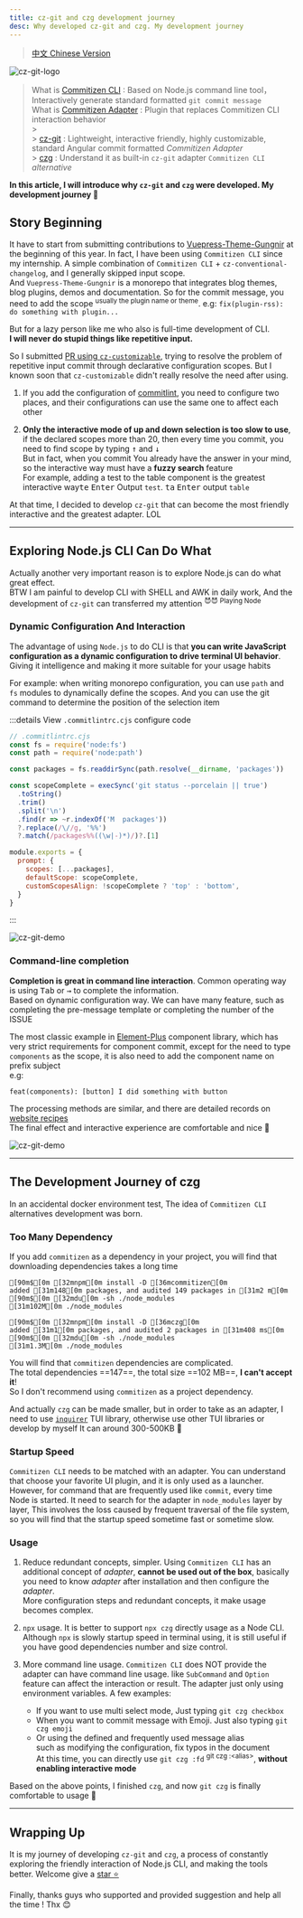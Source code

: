 ```yaml
---
title: cz-git and czg development journey
desc: Why developed cz-git and czg. My development journey
---
```


> [中文 Chinese Version](/posts/2022-12-26-cz-git-czg-journey-zh)

![cz-git-logo](/image/cz-git.webp) <!-- <size="500"> <class="m-auto"> <!> <desc="cz-git: https://cz-git.qbb.sh/<br>czg : https://cz-git.qbb.sh/cli/"> -->

> What is [Commitizen CLI](https://github.com/commitizen/cz-cli) : Based on Node.js command line tool，Interactively generate standard formatted `git commit message` <br>
> What is [Commitizen Adapter](https://github.com/commitizen/cz-cli#adapters) : Plugin that replaces Commitizen CLI interaction behavior <br> > <br> > [cz-git](https://cz-git.qbb.sh/zh/guide/introduction) : Lightweight, interactive friendly, highly customizable, standard Angular commit formatted _Commitizen Adapter_<br> > [czg](https://cz-git.qbb.sh/zh/cli/) : Understand it as built-in `cz-git` adapter `Commitizen CLI` _alternative_

**In this article, I will introduce why `cz-git` and `czg` were developed. My development journey 🤗**

## Story Beginning

It have to start from submitting contributions to [Vuepress-Theme-Gungnir](https://github.com/Renovamen/vuepress-theme-gungnir) at the beginning of this year.
In fact, I have been using `Commitizen CLI` since my internship. A simple combination of `Commitizen CLI` + `cz-conventional-changelog`, and I generally skipped input scope. <br>And `Vuepress-Theme-Gungnir` is a monorepo that integrates blog themes, blog plugins, demos and documentation. So for the commit message, you need to add the scope <sup>usually the plugin name or theme</sup>. e.g: `fix(plugin-rss): do something with plugin...`

But for a lazy person like me who also is full-time development of CLI.<br>**I will never do stupid things like repetitive input.**

So I submitted [PR using `cz-customizable`](https://github.com/Renovamen/vuepress-theme-gungnir/pull/34), trying to resolve the problem of repetitive input commit through declarative configuration scopes. But I known soon that `cz-customizable` didn't really resolve the need after using.

1. If you add the configuration of [commitlint](https://commitlint.js.org/), you need to configure two places, and their configurations can use the same one to affect each other

2. **Only the interactive mode of up and down selection is too slow to use**, if the declared scopes more than 20, then every time you commit, you need to find scope by typing <kbd>↑</kbd> and <kbd>↓</kbd><br>But in fact, when you commit You already have the answer in your mind, so the interactive way must have a **fuzzy search** feature<br>For example, adding a test to the table component is the greatest interactive way<kbd>te</kbd> <kbd>Enter</kbd> Output `test`. <kbd>ta</kbd> <kbd>Enter</kbd> output `table`

At that time, I decided to develop `cz-git` that can become the most friendly interactive and the greatest adapter. LOL

---

## Exploring Node.js CLI Can Do What

Actually another very important reason is to explore Node.js can do what great effect.<br>BTW I am painful to develop CLI with SHELL and AWK in daily work, And the development of `cz-git` can transferred my attention <sup>😈😈 Playing Node</sup>

### Dynamic Configuration And Interaction

The advantage of using `Node.js` to do CLI is that **you can write JavaScript configuration as a dynamic configuration to drive terminal UI behavior**. Giving it intelligence and making it more suitable for your usage habits<br>

For example: when writing monorepo configuration, you can use `path` and `fs` modules to dynamically define the scopes. And you can use the git command to determine the position of the selection item

:::details View `.commitlintrc.cjs` configure code

```js
// .commitlintrc.cjs
const fs = require('node:fs')
const path = require('node:path')

const packages = fs.readdirSync(path.resolve(__dirname, 'packages'))

const scopeComplete = execSync('git status --porcelain || true')
  .toString()
  .trim()
  .split('\n')
  .find(r => ~r.indexOf('M  packages'))
  ?.replace(/\//g, '%%')
  ?.match(/packages%%((\w|-)*)/)?.[1]

module.exports = {
  prompt: {
    scopes: [...packages],
    defaultScope: scopeComplete,
    customScopesAlign: !scopeComplete ? 'top' : 'bottom',
  }
}
```

:::

![cz-git-demo](/image/cz-demo-1.gif) <!-- <size="700x268"> -->

### Command-line completion

**Completion is great in command line interaction**. Common operating way is using <kbd>Tab</kbd> or <kbd>→</kbd> to complete the information.<br>
Based on dynamic configuration way. We can have many feature, such as completing the pre-message template or completing the number of the ISSUE

The most classic example in [Element-Plus](https://github.com/element-plus/element-plus) component library, which has very strict requirements for component commit, except for the need to type `components` as the scope, it is also need to add the component name on prefix subject <br> e.g:

```
feat(components): [button] I did something with button
```

The processing methods are similar, and there are detailed records on [website recipes](https://cz-git.qbb.sh/recipes/default-subject)<br>
The final effect and interactive experience are comfortable and nice 🤗

![cz-git-demo](/image/cz-demo-2.gif) <!-- <size="700x268"> -->

---

## The Development Journey of czg

In an accidental docker environment test, The idea of `Commitizen CLI` alternatives development was born.

### Too Many Dependency

If you add `commitizen` as a dependency in your project, you will find that downloading dependencies takes a long time

```ansi
[90m$[0m [32mnpm[0m install -D [36mcommitizen[0m
added [31m148[0m packages, and audited 149 packages in [31m2 m[0m
[90m$[0m [32mdu[0m -sh ./node_modules
[31m102M[0m ./node_modules

[90m$[0m [32mnpm[0m install -D [36mczg[0m
added [31m1[0m packages, and audited 2 packages in [31m408 ms[0m
[90m$[0m [32mdu[0m -sh ./node_modules
[31m1.3M[0m ./node_modules
```

You will find that `commitizen` dependencies are complicated.<br> The total dependencies ==147==, the total size ==102 MB==, **I can't accept it**!<br>
So I don't recommend using `commitizen` as a project dependency.

And actually `czg` can be made smaller, but in order to take as an adapter, I need to use [`inquirer`](https://github.com/SBoudrias/Inquirer.js) TUI library, otherwise use other TUI libraries or develop by myself It can around 300-500KB 🧐

### Startup Speed

`Commitizen CLI` needs to be matched with an adapter. You can understand that choose your favorite UI plugin, and it is only used as a launcher. <br>However, for command that are frequently used like `commit`, every time Node is started. It need to search for the adapter in `node_modules` layer by layer, This involves the loss caused by frequent traversal of the file system, so you will find that the startup speed sometime fast or sometime slow.

### Usage

1. Reduce redundant concepts, simpler. Using `Commitizen CLI` has an additional concept of _adapter_, **cannot be used out of the box**, basically you need to know _adapter_ after installation and then configure the _adapter_.<br> More configuration steps and redundant concepts, it make usage becomes complex.

2. `npx` usage. It is better to support `npx czg` directly usage as a Node CLI. Although `npx` is slowly startup speed in terminal using, it is still useful if you have good dependencies number and size control.

3. More command line usage. `Commitizen CLI` does NOT provide the adapter can have command line usage. like `SubCommand` and `Option` feature can affect the interaction or result. The adapter just only using environment variables. A few examples:
    - If you want to use multi select mode, Just typing `git czg checkbox`
    - When you want to commit message with Emoji. Just also typing `git czg emoji`
    - Or using the defined and frequently used message alias<br> such as modifying the configuration, fix typos in the document<br> At this time, you can directly use `git czg :fd` <sup>git czg :\<alias\></sup>, **without enabling interactive mode**

Based on the above points, I finished `czg`, and now `git czg` is finally comfortable to usage 🤗

---

## Wrapping Up

It is my journey of developing `cz-git` and `czg`, a process of constantly exploring the friendly interaction of Node.js CLI, and making the tools better. Welcome give a [star ⭐](https://github.com/Zhengqbbb/cz-git)

Finally, thanks guys who supported and provided suggestion and help all the time ! Thx 😊
